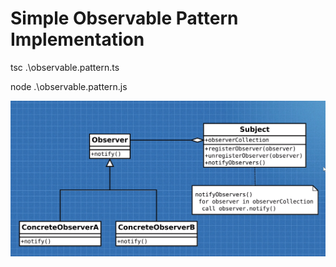 # Simple Observable Pattern Implementation

tsc .\observable.pattern.ts

node .\observable.pattern.js

![](oberserver.png)
